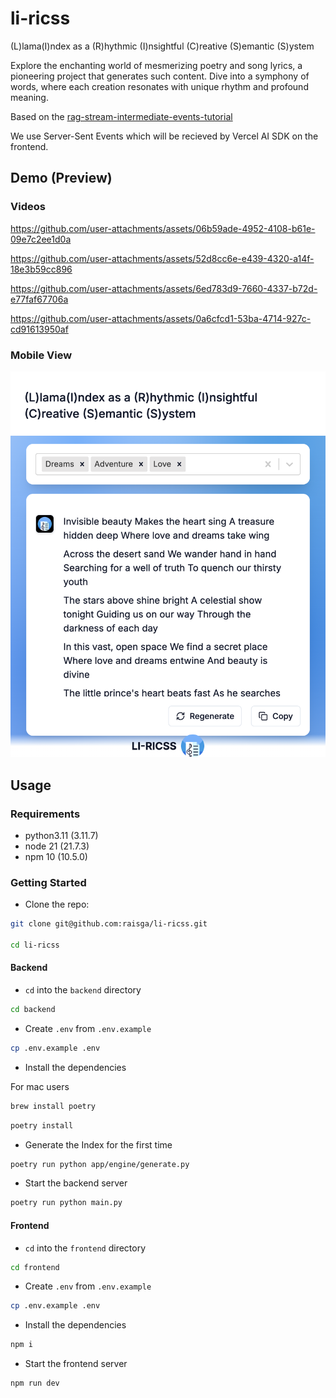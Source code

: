 # li-ricss

(L)lama(I)ndex as a (R)hythmic (I)nsightful (C)reative (S)emantic (S)ystem

Explore the enchanting world of mesmerizing poetry and song lyrics, a pioneering project that generates such content.
Dive into a symphony of words, where each creation resonates with unique rhythm and profound meaning.

Based on the [rag-stream-intermediate-events-tutorial](https://github.com/rsrohan99/rag-stream-intermediate-events-tutorial)

We use Server-Sent Events which will be recieved by Vercel AI SDK on the frontend.

## Demo (Preview)

### Videos

https://github.com/user-attachments/assets/06b59ade-4952-4108-b61e-09e7c2ee1d0a

https://github.com/user-attachments/assets/52d8cc6e-e439-4320-a14f-18e3b59cc896

https://github.com/user-attachments/assets/6ed783d9-7660-4337-b72d-e77faf67706a

https://github.com/user-attachments/assets/0a6cfcd1-53ba-4714-927c-cd91613950af

### Mobile View

![mobile](preview/mobile_view.png)

## Usage

### Requirements

- python3.11 (3.11.7)
- node 21 (21.7.3)
- npm 10 (10.5.0)

### Getting Started

- Clone the repo:

```bash
git clone git@github.com:raisga/li-ricss.git

cd li-ricss
```

#### Backend

- `cd` into the `backend` directory

```bash
cd backend
```

- Create `.env` from `.env.example`

```bash
cp .env.example .env
```

- Install the dependencies

For mac users

```bash
brew install poetry
```

```bash
poetry install
```
- Generate the Index for the first time

```bash
poetry run python app/engine/generate.py
```

- Start the backend server

```bash
poetry run python main.py
```

#### Frontend

- `cd` into the `frontend` directory

```bash
cd frontend
```

- Create `.env` from `.env.example`

```bash
cp .env.example .env
```

- Install the dependencies

```bash
npm i
```

- Start the frontend server

```bash
npm run dev
```
